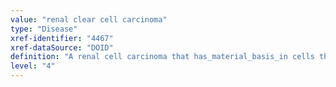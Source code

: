 ```yaml
---
value: "renal clear cell carcinoma"
type: "Disease"
xref-identifier: "4467"
xref-dataSource: "DOID"
definition: "A renal cell carcinoma that has_material_basis_in cells that appear very pale or clear when examined under microscope.|MESH:C538445 added from NeuroDevNet [WAK]."
level: "4"
---
```

